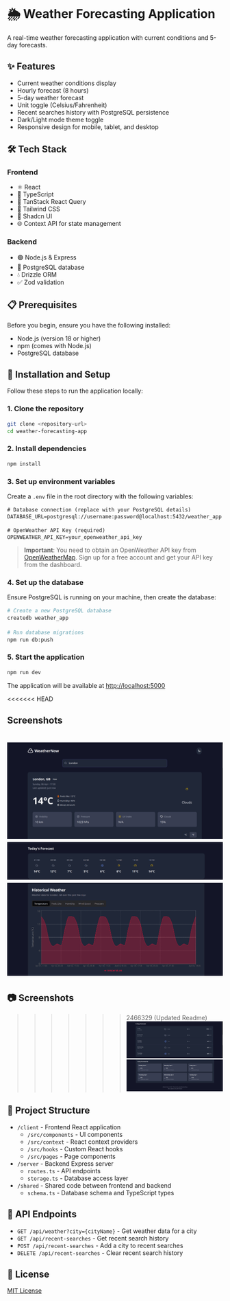 # 🌦️ Weather Forecasting Application

A real-time weather forecasting application with current conditions and 5-day forecasts.

## ✨ Features

- Current weather conditions display
- Hourly forecast (8 hours)
- 5-day weather forecast
- Unit toggle (Celsius/Fahrenheit)
- Recent searches history with PostgreSQL persistence
- Dark/Light mode theme toggle
- Responsive design for mobile, tablet, and desktop

## 🛠️ Tech Stack

### Frontend
- ⚛️ React
- 🔷 TypeScript
- 🔄 TanStack React Query
- 🎨 Tailwind CSS
- 🧩 Shadcn UI
- 🌐 Context API for state management

### Backend
- 🟢 Node.js & Express
- 🐘 PostgreSQL database
- 💧 Drizzle ORM
- ✅ Zod validation

## 📋 Prerequisites

Before you begin, ensure you have the following installed:
- Node.js (version 18 or higher)
- npm (comes with Node.js)
- PostgreSQL database

## 🚀 Installation and Setup

Follow these steps to run the application locally:

### 1. Clone the repository
```bash
git clone <repository-url>
cd weather-forecasting-app
```

### 2. Install dependencies
```bash
npm install
```

### 3. Set up environment variables
Create a `.env` file in the root directory with the following variables:

```
# Database connection (replace with your PostgreSQL details)
DATABASE_URL=postgresql://username:password@localhost:5432/weather_app

# OpenWeather API Key (required)
OPENWEATHER_API_KEY=your_openweather_api_key
```

> **Important**: You need to obtain an OpenWeather API key from [OpenWeatherMap](https://openweathermap.org/api). Sign up for a free account and get your API key from the dashboard.

### 4. Set up the database
Ensure PostgreSQL is running on your machine, then create the database:

```bash
# Create a new PostgreSQL database
createdb weather_app

# Run database migrations
npm run db:push
```

### 5. Start the application
```bash
npm run dev
```

The application will be available at [http://localhost:5000](http://localhost:5000)

<<<<<<< HEAD
## Screenshots
![Enter City](screenshots/enter_city.png)
![Today's Forecast](screenshots/Todays_Forecast.png)
![Historical Weather](screenshots/Historical_weather.png)
=======
## 📷 Screenshots
>>>>>>> 2466329 (Updated Readme)
![5 Day Forecast](screenshots/5_day_forecast.png)
![Daily Summaries](screenshots/Daily_summaries.png)


## 📁 Project Structure

- `/client` - Frontend React application
  - `/src/components` - UI components
  - `/src/context` - React context providers
  - `/src/hooks` - Custom React hooks
  - `/src/pages` - Page components
- `/server` - Backend Express server
  - `routes.ts` - API endpoints
  - `storage.ts` - Database access layer
- `/shared` - Shared code between frontend and backend
  - `schema.ts` - Database schema and TypeScript types

## 🔌 API Endpoints

- `GET /api/weather?city={cityName}` - Get weather data for a city
- `GET /api/recent-searches` - Get recent search history
- `POST /api/recent-searches` - Add a city to recent searches
- `DELETE /api/recent-searches` - Clear recent search history

## 📜 License

[MIT License](LICENSE)
